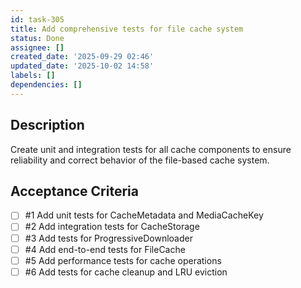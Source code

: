```yaml
---
id: task-305
title: Add comprehensive tests for file cache system
status: Done
assignee: []
created_date: '2025-09-29 02:46'
updated_date: '2025-10-02 14:58'
labels: []
dependencies: []
---
```


## Description

<!-- SECTION:DESCRIPTION:BEGIN -->
Create unit and integration tests for all cache components to ensure reliability and correct behavior of the file-based cache system.
<!-- SECTION:DESCRIPTION:END -->

## Acceptance Criteria
<!-- AC:BEGIN -->
- [ ] #1 Add unit tests for CacheMetadata and MediaCacheKey
- [ ] #2 Add integration tests for CacheStorage
- [ ] #3 Add tests for ProgressiveDownloader
- [ ] #4 Add end-to-end tests for FileCache
- [ ] #5 Add performance tests for cache operations
- [ ] #6 Add tests for cache cleanup and LRU eviction
<!-- AC:END -->
